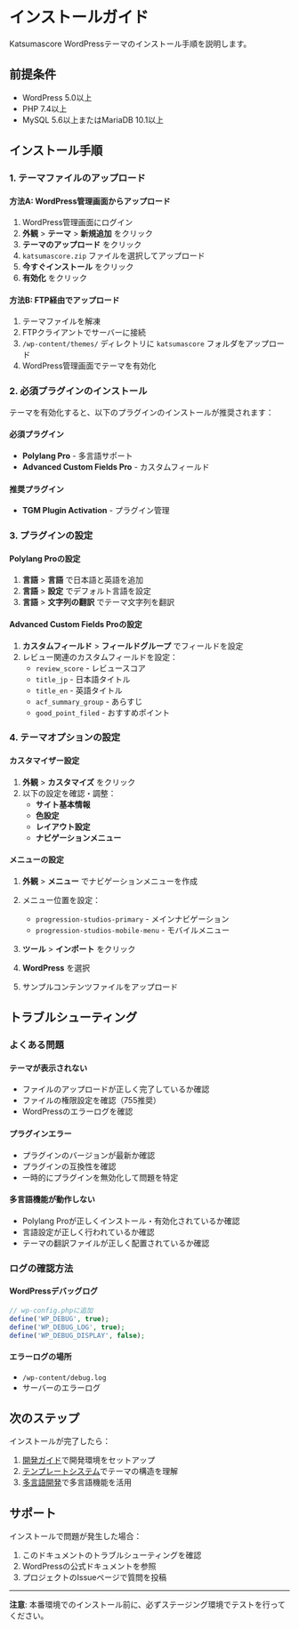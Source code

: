 # インストールガイド

Katsumascore WordPressテーマのインストール手順を説明します。

## 前提条件

- WordPress 5.0以上
- PHP 7.4以上
- MySQL 5.6以上またはMariaDB 10.1以上

## インストール手順

### 1. テーマファイルのアップロード

#### 方法A: WordPress管理画面からアップロード
1. WordPress管理画面にログイン
2. **外観** > **テーマ** > **新規追加** をクリック
3. **テーマのアップロード** をクリック
4. `katsumascore.zip` ファイルを選択してアップロード
5. **今すぐインストール** をクリック
6. **有効化** をクリック

#### 方法B: FTP経由でアップロード
1. テーマファイルを解凍
2. FTPクライアントでサーバーに接続
3. `/wp-content/themes/` ディレクトリに `katsumascore` フォルダをアップロード
4. WordPress管理画面でテーマを有効化

### 2. 必須プラグインのインストール

テーマを有効化すると、以下のプラグインのインストールが推奨されます：

#### 必須プラグイン
- **Polylang Pro** - 多言語サポート
- **Advanced Custom Fields Pro** - カスタムフィールド

#### 推奨プラグイン
- **TGM Plugin Activation** - プラグイン管理

### 3. プラグインの設定

#### Polylang Proの設定
1. **言語** > **言語** で日本語と英語を追加
2. **言語** > **設定** でデフォルト言語を設定
3. **言語** > **文字列の翻訳** でテーマ文字列を翻訳

#### Advanced Custom Fields Proの設定
1. **カスタムフィールド** > **フィールドグループ** でフィールドを設定
2. レビュー関連のカスタムフィールドを設定：
   - `review_score` - レビュースコア
   - `title_jp` - 日本語タイトル
   - `title_en` - 英語タイトル
   - `acf_summary_group` - あらすじ
   - `good_point_filed` - おすすめポイント

### 4. テーマオプションの設定

#### カスタマイザー設定
1. **外観** > **カスタマイズ** をクリック
2. 以下の設定を確認・調整：
   - **サイト基本情報**
   - **色設定**
   - **レイアウト設定**
   - **ナビゲーションメニュー**

#### メニューの設定
1. **外観** > **メニュー** でナビゲーションメニューを作成
2. メニュー位置を設定：
   - `progression-studios-primary` - メインナビゲーション
   - `progression-studios-mobile-menu` - モバイルメニュー

1. **ツール** > **インポート** をクリック
2. **WordPress** を選択
3. サンプルコンテンツファイルをアップロード

## トラブルシューティング

### よくある問題

#### テーマが表示されない
- ファイルのアップロードが正しく完了しているか確認
- ファイルの権限設定を確認（755推奨）
- WordPressのエラーログを確認

#### プラグインエラー
- プラグインのバージョンが最新か確認
- プラグインの互換性を確認
- 一時的にプラグインを無効化して問題を特定

#### 多言語機能が動作しない
- Polylang Proが正しくインストール・有効化されているか確認
- 言語設定が正しく行われているか確認
- テーマの翻訳ファイルが正しく配置されているか確認

### ログの確認方法

#### WordPressデバッグログ
```php
// wp-config.phpに追加
define('WP_DEBUG', true);
define('WP_DEBUG_LOG', true);
define('WP_DEBUG_DISPLAY', false);
```

#### エラーログの場所
- `/wp-content/debug.log`
- サーバーのエラーログ

## 次のステップ

インストールが完了したら：

1. [開発ガイド](development.md)で開発環境をセットアップ
2. [テンプレートシステム](template-system.md)でテーマの構造を理解
3. [多言語開発](multilingual.md)で多言語機能を活用

## サポート

インストールで問題が発生した場合：

1. このドキュメントのトラブルシューティングを確認
2. WordPressの公式ドキュメントを参照
3. プロジェクトのIssueページで質問を投稿

---

**注意**: 本番環境でのインストール前に、必ずステージング環境でテストを行ってください。
